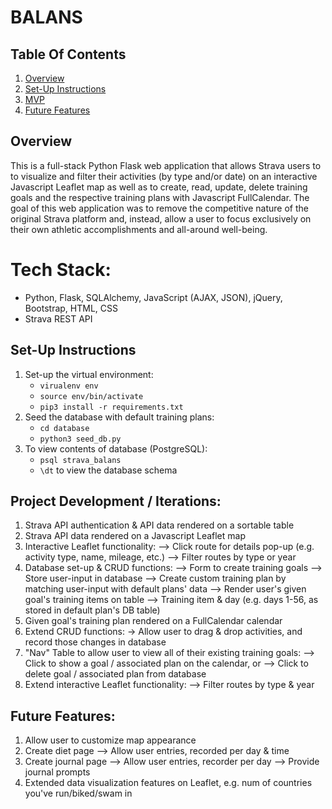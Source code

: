 # BALANS

## Table Of Contents
1. [Overview](#overview)
2. [Set-Up Instructions](#set-up-instructions)
3. [MVP](#mvp)
4. [Future Features](#future-features)


## Overview
This is a full-stack Python Flask web application that allows Strava users to to visualize and filter their activities (by type and/or date) on an interactive Javascript Leaflet map as well as to create, read, update, delete training goals and the respective training plans with Javascript FullCalendar. The goal of this web application was to remove the competitive nature of the original Strava platform and, instead, allow a user to focus exclusively on their own athletic accomplishments and all-around well-being.

# Tech Stack: 
* Python, Flask, SQLAlchemy, JavaScript (AJAX, JSON), jQuery, Bootstrap, HTML, CSS
* Strava REST API

## Set-Up Instructions
1. Set-up the virtual environment:
    * `virualenv env`
    * `source env/bin/activate`
    * `pip3 install -r requirements.txt`
2. Seed the database with default training plans:
    * `cd database`
    * `python3 seed_db.py`
3. To view contents of database (PostgreSQL):
    * `psql strava_balans`
    * `\dt` to view the database schema


## Project Development / Iterations:
1. Strava API authentication & API data rendered on a sortable table
2. Strava API data rendered on a Javascript Leaflet map
3. Interactive Leaflet functionality:
    --> Click route for details pop-up (e.g. activity type, name, mileage, etc.)
    --> Filter routes by type or year
4. Database set-up & CRUD functions:
    --> Form to create training goals
    --> Store user-input in database
    --> Create custom training plan by matching user-input with default plans' data
    --> Render user's given goal's training items on table 
        --> Training item & day (e.g. days 1-56, as stored in default plan's DB table)
5. Given goal's training plan rendered on a FullCalendar calendar
6. Extend CRUD functions:
    -> Allow user to drag & drop activities, and record those changes in database
7. "Nav" Table to allow user to view all of their existing training goals:
    --> Click to show a goal / associated plan on the calendar, or
    --> Click to delete goal / associated plan from database
8. Extend interactive Leaflet functionality:
    --> Filter routes by type & year

## Future Features:
1. Allow user to customize map appearance
2. Create diet page
    --> Allow user entries, recorded per day & time
3. Create journal page
    --> Allow user entries, recorder per day
    --> Provide journal prompts
4. Extended data visualization features on Leaflet, e.g. num of countries you've run/biked/swam in